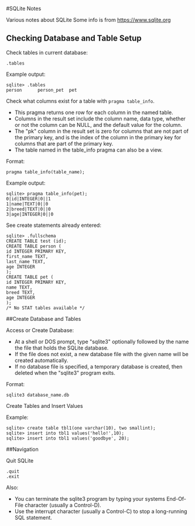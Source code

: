 #SQLite Notes

Various notes about SQLite
Some info is from https://www.sqlite.org

## Checking Database and Table Setup

Check tables in current database:
```
.tables
```
Example output:
```
sqlite> .tables
person      person_pet  pet
```

Check what columns exist for a table with `pragma table_info`.
* This pragma returns one row for each column in the named table. 
* Columns in the result set include the column name, data type, whether or not the column can be NULL, and the default value for the column. 
* The "pk" column in the result set is zero for columns that are not part of the primary key, and is the index of the column in the primary key for columns that are part of the primary key.
* The table named in the table_info pragma can also be a view.

Format:
```
pragma table_info(table_name);
```
Example output:
```
sqlite> pragma table_info(pet);
0|id|INTEGER|0||1
1|name|TEXT|0||0
2|breed|TEXT|0||0
3|age|INTEGER|0||0
```

See create statements already entered:
```
sqlite> .fullschema
CREATE TABLE test (id);
CREATE TABLE person (
id INTEGER PRIMARY KEY,
first_name TEXT,
last_name TEXT,
age INTEGER
);
CREATE TABLE pet (
id INTEGER PRIMARY KEY,
name TEXT,
breed TEXT,
age INTEGER
);
/* No STAT tables available */
```

##Create Database and Tables

Access or Create Database:
* At a shell or DOS prompt, type "sqlite3" optionally followed by the name the file that holds the SQLite database. 
* If the file does not exist, a new database file with the given name will be created automatically. 
* If no database file is specified, a temporary database is created, then deleted when the "sqlite3" program exits.

Format:
```
sqlite3 database_name.db
```
Create Tables and Insert Values

Example:
```
sqlite> create table tbl1(one varchar(10), two smallint);
sqlite> insert into tbl1 values('hello!',10);
sqlite> insert into tbl1 values('goodbye', 20);
```

##Navigation

Quit SQLite

```
.quit
.exit
```
Also:
* You can terminate the sqlite3 program by typing your systems End-Of-File character (usually a Control-D). 
* Use the interrupt character (usually a Control-C) to stop a long-running SQL statement.
